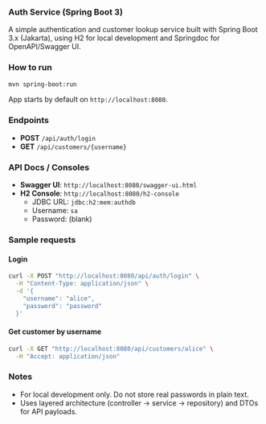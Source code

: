 ### Auth Service (Spring Boot 3)

A simple authentication and customer lookup service built with Spring Boot 3.x (Jakarta), using H2 for local development and Springdoc for OpenAPI/Swagger UI.

### How to run

```bash
mvn spring-boot:run
```

App starts by default on `http://localhost:8080`.

### Endpoints

- **POST** `/api/auth/login`
- **GET** `/api/customers/{username}`

### API Docs / Consoles

- **Swagger UI**: `http://localhost:8080/swagger-ui.html`
- **H2 Console**: `http://localhost:8080/h2-console`
  - JDBC URL: `jdbc:h2:mem:authdb`
  - Username: `sa`
  - Password: (blank)

### Sample requests

#### Login

```bash
curl -X POST "http://localhost:8080/api/auth/login" \
  -H "Content-Type: application/json" \
  -d '{
    "username": "alice",
    "password": "password"
  }'
```

#### Get customer by username

```bash
curl -X GET "http://localhost:8080/api/customers/alice" \
  -H "Accept: application/json"
```

### Notes

- For local development only. Do not store real passwords in plain text.
- Uses layered architecture (controller → service → repository) and DTOs for API payloads.

